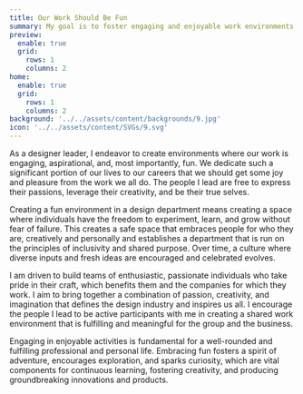 ```yaml
---
title: Our Work Should Be Fun
summary: My goal is to foster engaging and enjoyable work environments. I advocate for the freedom to experiment, learn, and evolve without fear, boosting expression of creativity and personal authenticity. I strive to nurture diverse ideas, promote continuous professional development, and craft fulfilling experiences. I fundamentally believe in the power of combining passion, creativity, and enjoyment to create absorbing and challenging activities. My aim is to integrate fun as a key element to spark innovation, kindle curiosity, encourage adventure, and drive growth within the business.
preview:
  enable: true
  grid:
    rows: 1
    columns: 2
home:
  enable: true
  grid:
    rows: 1
    columns: 2
background: '../../assets/content/backgrounds/9.jpg'
icon: '../../assets/content/SVGs/9.svg'
---
```


As a designer leader, I endeavor to create environments where our work is engaging, aspirational, and, most importantly, fun. We dedicate such a significant portion of our lives to our careers that we should get some joy and pleasure from the work we all do. The people I lead are free to express their passions, leverage their creativity, and be their true selves.

Creating a fun environment in a design department means creating a space where individuals have the freedom to experiment, learn, and grow without fear of failure. This creates a safe space that embraces people for who they are, creatively and personally and establishes a department that is run on the principles of inclusivity and shared purpose. Over time, a culture where diverse inputs and fresh ideas are encouraged and celebrated evolves. 

I am driven to build teams of enthusiastic, passionate individuals who take pride in their craft, which benefits them and the companies for which they work. I aim to bring together a combination of passion, creativity, and imagination that defines the design industry and inspires us all. I encourage the people I lead to be active participants with me in creating a shared work environment that is fulfilling and meaningful for the group and the business. 

Engaging in enjoyable activities is fundamental for a well-rounded and fulfilling professional and personal life. Embracing fun fosters a spirit of adventure, encourages exploration, and sparks curiosity, which are vital components for continuous learning, fostering creativity, and producing groundbreaking innovations and products.